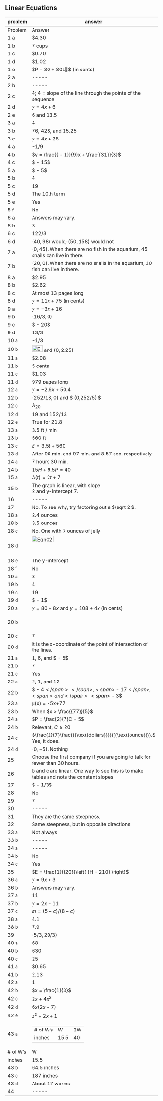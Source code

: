 
## Linear Equations


|problem|answer|
|-------|------|
|Problem|<span class="char-style-override-1">Answer</span>|
|1 a|\$4.30|
|1 b|7 cups|
|1 c|\$0.70|
|1 d|\$1.02|
|1 e|<span><span>$P = 30 + 80L$</span></span> (in cents)|
|2 a|-----|
|2 b|-----|
|2 c|4; 4 = slope of the line through the points of the sequence|
|2 d|<span><span>$y = 4x + 6$</span></span>|
|2 e|6 and 13.5|
|3 a|4|
|3 b|76, 428, and 15.25|
|3 c|<span><span>$y = 4x + 28$</span></span>|
|4 a|<span><span>${-1}/{9}$</span></span>|
|4 b|<span><span>$y = \frac{{ - 1}}{9}x + \frac{{31}}{3}$</span></span>|
|4 c|<span><span>$ - 15$</span></span>|
|5 a|<span><span>$ - 5$</span></span>|
|5 b|4|
|5 c|19|
|5 d|The 10<span class="char-style-override-2">th</span> term|
|5 e|Yes|
|5 f|No|
|6 a|Answers may vary.|
|6 b|3|
|6 c|<span><span>${122}/{3}$</span></span>|
|6 d|<span><span>$\left( {40,98} \right)$</span></span> would; <span>$\left( {50,158} \right)$</span> would not|
|7 a|<span>$(0, 45)$.</span> When there are no fish in the aquarium, 45 snails can live in there.|
|7 b|<span>$(20,0)$.</span> When there are no snails in the aquarium, 20 fish can live in there.|
|8 a|\$2.95|
|8 b|\$2.62|
|8 c|At most 13 pages long|
|8 d|<span><span>$y = 11x + 75$</span></span> (in cents)|
|9 a|<span><span>$y = - 3x + 16$</span></span>|
|9 b|<span><span>$( 16/3, 0)$</span></span>|
|9 c|<span><span>$ - 20$</span></span>|
|9 d|<span><span>${13}/3$</span></span>|
|10 a|<span><span>${ - 1}/3$</span></span>|
|10 b|<span><img class="image" width="35" height="22" src="9-Answers_9-8-11-PRINT-web-images/Eqn0197.eps" alt="Eqn0197.eps"></span> and <span>$\left( {0,2.25} \right)$</span><br>|
|11 a|\$2.08|
|11 b|5 cents|
|11 c|\$1.03|
|11 d|979 pages long|
|12 a|<span><span>$y = - 2.6x + 50.4$</span></span>|
|12 b|<span><span>$({252/13} ,0)$</span></span> and <span>$ (0,252/5) $</span><br>|
|12 c|<span><span>$A_{20}$</span></span>|
|12 d|<span>$19$</span> <span>and</span> <span>$152/13$</span>|
|12 e|True for 21.8|
|13 a|3.5 ft / min|
|13 b|560 ft|
|13 c|<span><span>$E = 3.5t + 560$</span></span>|
|13 d|After 90 min. and 97 min. and 8.57 sec. respectively|
|14 a|7 hours 30 min.|
|14 b|<span><span>$15H + 9.5P = 40$</span></span>|
|15 a|<span><span>$\Delta (t) = 2t + 7$</span></span>|
|15 b|<span>The graph is linear, with slope <br></span><span>2 and </span><span class="char-style-override-3">y</span><span>-intercept 7.</span>|
|16|<span>-----</span>|
|17|<span>No. To see why, try factoring out a <span>$\sqrt 2 $</span>.</span>|
|18 a|2.4 ounces|
|18 b|3.5 ounces|
|18 c|No. <span class="char-style-override-4">One with 7 ounces of jelly</span>|
|18 d|<span><img class="image" width="71" height="22" src="9-Answers_9-8-11-PRINT-web-images/Eqn0297.eps" alt="Eqn0297.eps"></span><span><br><br><br></span>|
|18 e|The <span class="char-style-override-3">y</span>-intercept|
|18 f|No|
|19 a|3|
|19 b|4|
|19 c|19|
|19 d|<span><span>$ - 1$</span></span>|
|20 a|<span><span>$y = 80 + 8x$</span></span> and <span>$y = 108 + 4x$</span> (in cents)<br>|
|20 b|<br><br><br>|
|20 c|7|
|20 d|It is the <span class="char-style-override-3">x</span>-coordinate of the point of intersection of the lines.|
|21 a|1, 6, and <span>$ - 5$</span>|
|21 b|7|
|21 c|Yes|
|22 a|2, 1, and 12|
|22 b|<span><span>$ - 4$</span></span>, <span>$ - 17$</span>, <span>and</span> <span>$ - 3$</span>|
|23 a|µ(x) = -5x+77|
|23 b|<span>When</span> <span class="char-style-override-5"><span>$x > \frac{{77}}{5}$</span></span>|
|24 a|<span><span>$P = \frac{2}{7}C - 5$</span></span><span><br></span>|
|24 b|<span>Relevant,</span> <span><span>$C \geqslant 20$</span></span>|
|24 c|<span><span>$\frac{2}{7}\frac{{{\text{dollars}}}}{{{\text{ounce}}}}.$</span></span><span> Yes, it does.</span><br>|
|24 d|<span><span>$\left( {0, - 5} \right)$</span></span>. Nothing<br>|
|25|Choose the first company if you are going to talk for fewer than 30 hours.|
|26|b and c are linear. One way to see this is to make tables and note the constant slopes.|
|27|<span><span>$ - 1/3$</span></span>|
|28|No|
|29|7|
|30|-----|
|31|They are the same steepness.|
|32|Same steepness, but in opposite directions|
|33 a|Not always|
|33 b|-----|
|34 a|-----|
|34 b|No|
|34 c|Yes|
|35|<span><span>$E = \frac{1}{{20}}\left( {H - 210} \right)$</span></span>|
|36 a|<span><span>$y = 9x + 3$</span></span>|
|36 b|<span>Answers may vary.</span>|
|37 a|<span>11</span>|
|37 b|<span><span>$y = 2x - 11$</span></span>|
|37 c|<span><span>$m = (5 - c)/(8 - c)$</span></span>|
|38 a|4.1|
|38 b|7.9|
|39|<span><span>$(5/3, 20/3)$</span></span>|
|40 a|68|
|40 b|630|
|40 c|25|
|41 a|\$0.65|
|41 b|2.13|
|42 a|1|
|42 b|<span>$x = \frac{1}{3}$</span>|
|42 c|<span><span>$2x + 4{x^2}$</span></span>|
|42 d|<span><span>$6x(2x - 7)$</span></span>|
|42 e|<span>$x^2 + 2x+1$</span>|
|43 a|<table id="table-2" class="Basic-Table"> <tbody> <tr> <td> # of W’s </td> <td> W </td> <td> 2W </td> </tr> <tr> <td> inches </td> <td> 15.5 </td> <td> 40 </td> </tr> </tbody> </table>|
|# of W’s|W|
|inches|15.5|
|43 b|64.5 inches|
|43 c|187 inches|
|43 d|About 17 worms|
|44|-----|
